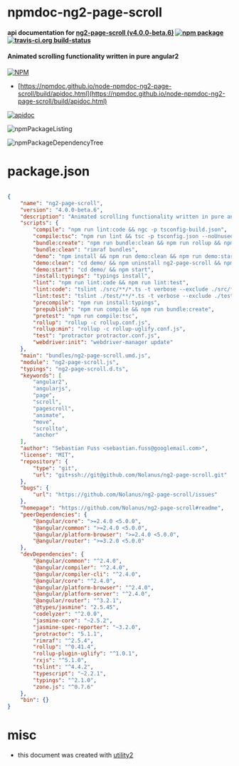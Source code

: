# npmdoc-ng2-page-scroll

#### api documentation for  [ng2-page-scroll (v4.0.0-beta.6)](https://github.com/Nolanus/ng2-page-scroll#readme)  [![npm package](https://img.shields.io/npm/v/npmdoc-ng2-page-scroll.svg?style=flat-square)](https://www.npmjs.org/package/npmdoc-ng2-page-scroll) [![travis-ci.org build-status](https://api.travis-ci.org/npmdoc/node-npmdoc-ng2-page-scroll.svg)](https://travis-ci.org/npmdoc/node-npmdoc-ng2-page-scroll)

#### Animated scrolling functionality written in pure angular2

[![NPM](https://nodei.co/npm/ng2-page-scroll.png?downloads=true&downloadRank=true&stars=true)](https://www.npmjs.com/package/ng2-page-scroll)

- [https://npmdoc.github.io/node-npmdoc-ng2-page-scroll/build/apidoc.html](https://npmdoc.github.io/node-npmdoc-ng2-page-scroll/build/apidoc.html)

[![apidoc](https://npmdoc.github.io/node-npmdoc-ng2-page-scroll/build/screenCapture.buildCi.browser.%252Ftmp%252Fbuild%252Fapidoc.html.png)](https://npmdoc.github.io/node-npmdoc-ng2-page-scroll/build/apidoc.html)

![npmPackageListing](https://npmdoc.github.io/node-npmdoc-ng2-page-scroll/build/screenCapture.npmPackageListing.svg)

![npmPackageDependencyTree](https://npmdoc.github.io/node-npmdoc-ng2-page-scroll/build/screenCapture.npmPackageDependencyTree.svg)



# package.json

```json

{
    "name": "ng2-page-scroll",
    "version": "4.0.0-beta.6",
    "description": "Animated scrolling functionality written in pure angular2",
    "scripts": {
        "compile": "npm run lint:code && ngc -p tsconfig-build.json",
        "compile:tsc": "npm run lint && tsc -p tsconfig.json --noUnusedLocals",
        "bundle:create": "npm run bundle:clean && npm run rollup && npm run rollup:min",
        "bundle:clean": "rimraf bundles",
        "demo": "npm install && npm run demo:clean && npm run demo:start",
        "demo:clean": "cd demo/ && npm uninstall ng2-page-scroll && npm install",
        "demo:start": "cd demo/ && npm start",
        "install:typings": "typings install",
        "lint": "npm run lint:code && npm run lint:test",
        "lint:code": "tslint ./src/**/*.ts -t verbose --exclude ./src/**/*.d.ts",
        "lint:test": "tslint ./test/**/*.ts -t verbose --exclude ./test/**/*.d.ts",
        "precompile": "npm run install:typings",
        "prepublish": "npm run compile && npm run bundle:create",
        "pretest": "npm run compile:tsc",
        "rollup": "rollup -c rollup.conf.js",
        "rollup:min": "rollup -c rollup-uglify.conf.js",
        "test": "protractor protractor.conf.js",
        "webdriver:init": "webdriver-manager update"
    },
    "main": "bundles/ng2-page-scroll.umd.js",
    "module": "ng2-page-scroll.js",
    "typings": "ng2-page-scroll.d.ts",
    "keywords": [
        "angular2",
        "angularjs",
        "page",
        "scroll",
        "pagescroll",
        "animate",
        "move",
        "scrollto",
        "anchor"
    ],
    "author": "Sebastian Fuss <sebastian.fuss@googlemail.com>",
    "license": "MIT",
    "repository": {
        "type": "git",
        "url": "git+ssh://git@github.com/Nolanus/ng2-page-scroll.git"
    },
    "bugs": {
        "url": "https://github.com/Nolanus/ng2-page-scroll/issues"
    },
    "homepage": "https://github.com/Nolanus/ng2-page-scroll#readme",
    "peerDependencies": {
        "@angular/core": ">=2.4.0 <5.0.0",
        "@angular/common": ">=2.4.0 <5.0.0",
        "@angular/platform-browser": ">=2.4.0 <5.0.0",
        "@angular/router": ">=3.2.0 <5.0.0"
    },
    "devDependencies": {
        "@angular/common": "^2.4.0",
        "@angular/compiler": "^2.4.0",
        "@angular/compiler-cli": "^2.4.0",
        "@angular/core": "^2.4.0",
        "@angular/platform-browser": "^2.4.0",
        "@angular/platform-server": "^2.4.0",
        "@angular/router": "^3.2.1",
        "@types/jasmine": "2.5.45",
        "codelyzer": "^2.0.0",
        "jasmine-core": "~2.5.2",
        "jasmine-spec-reporter": "~3.2.0",
        "protractor": "5.1.1",
        "rimraf": "^2.5.4",
        "rollup": "^0.41.4",
        "rollup-plugin-uglify": "^1.0.1",
        "rxjs": "^5.1.0",
        "tslint": "^4.4.2",
        "typescript": "~2.2.1",
        "typings": "^2.1.0",
        "zone.js": "^0.7.6"
    },
    "bin": {}
}
```



# misc
- this document was created with [utility2](https://github.com/kaizhu256/node-utility2)
